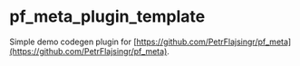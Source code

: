 # pf_meta_plugin_template

Simple demo codegen plugin for [https://github.com/PetrFlajsingr/pf_meta](https://github.com/PetrFlajsingr/pf_meta).

